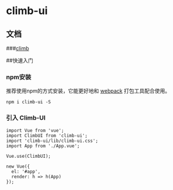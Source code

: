 # climb-ui
## 文档
###[climb](http://seepine.com/climb)

##快速入门
### npm安装
推荐使用npm的方式安装，它能更好地和 [webpack](https://webpack.js.org/) 打包工具配合使用。
```
npm i climb-ui -S
```

### 引入 Climb-UI
```
import Vue from 'vue';
import ClimbUI from 'climb-ui';
import 'climb-ui/lib/climb-ui.css';
import App from './App.vue';

Vue.use(ClimbUI);

new Vue({
  el: '#app',
  render: h => h(App)
});
```